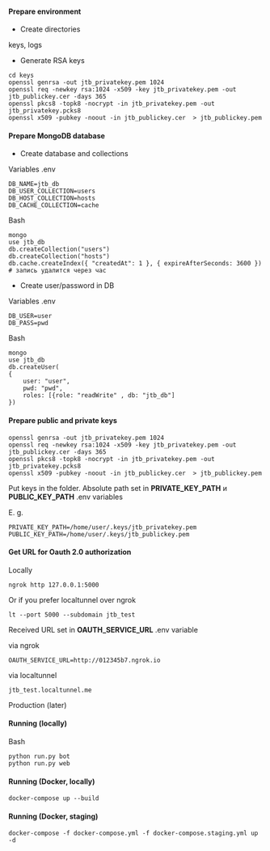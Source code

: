 #### Prepare environment
- Create directories

keys, logs
* Generate RSA keys
```.env
cd keys
openssl genrsa -out jtb_privatekey.pem 1024
openssl req -newkey rsa:1024 -x509 -key jtb_privatekey.pem -out jtb_publickey.cer -days 365
openssl pkcs8 -topk8 -nocrypt -in jtb_privatekey.pem -out jtb_privatekey.pcks8
openssl x509 -pubkey -noout -in jtb_publickey.cer  > jtb_publickey.pem

```

#### Prepare MongoDB database
- Create database and collections

Variables .env
```.env
DB_NAME=jtb_db
DB_USER_COLLECTION=users
DB_HOST_COLLECTION=hosts
DB_CACHE_COLLECTION=cache
```
Bash
```mongo
mongo
use jtb_db
db.createCollection("users")
db.createCollection("hosts")
db.cache.createIndex({ "createdAt": 1 }, { expireAfterSeconds: 3600 }) # запись удалится через час
```

- Create user/password in DB

Variables .env
```.env
DB_USER=user
DB_PASS=pwd
```
Bash
````
mongo
use jtb_db
db.createUser(
{
    user: "user",
    pwd: "pwd",
    roles: [{role: "readWrite" , db: "jtb_db"]
})
````

#### Prepare public and private keys
```
openssl genrsa -out jtb_privatekey.pem 1024
openssl req -newkey rsa:1024 -x509 -key jtb_privatekey.pem -out jtb_publickey.cer -days 365
openssl pkcs8 -topk8 -nocrypt -in jtb_privatekey.pem -out jtb_privatekey.pcks8
openssl x509 -pubkey -noout -in jtb_publickey.cer  > jtb_publickey.pem
```
Put keys in the folder. Absolute path set in  **PRIVATE_KEY_PATH** и **PUBLIC_KEY_PATH** .env variables

E. g.
```.env
PRIVATE_KEY_PATH=/home/user/.keys/jtb_privatekey.pem
PUBLIC_KEY_PATH=/home/user/.keys/jtb_publickey.pem
```

#### Get URL for Oauth 2.0 authorization
Locally
```.env
ngrok http 127.0.0.1:5000
```
Or if you prefer localtunnel over ngrok
```.env
lt --port 5000 --subdomain jtb_test
```
Received URL set in **OAUTH_SERVICE_URL** .env variable

via ngrok
```.env
OAUTH_SERVICE_URL=http://012345b7.ngrok.io
```
via localtunnel
```.env
jtb_test.localtunnel.me
```
Production (later)

#### Running (locally)
Bash
```.env
python run.py bot
python run.py web
```

#### Running (Docker, locally)
```.env
docker-compose up --build
```

#### Running (Docker, staging)
```.env
docker-compose -f docker-compose.yml -f docker-compose.staging.yml up -d
```
